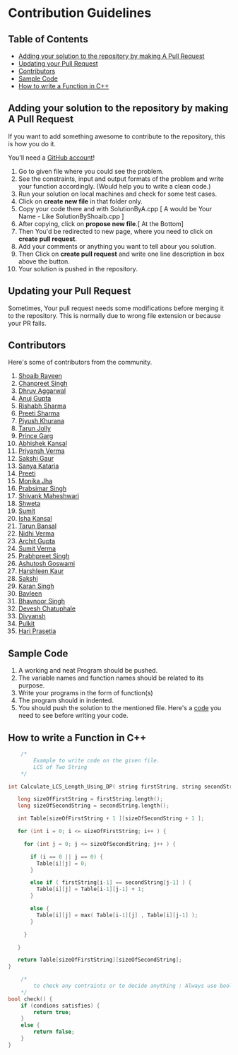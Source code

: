 # Contribution Guidelines

## Table of Contents
- [Adding your solution to the repository by making A Pull Request](#Adding-your-solution-to-the-repository-by-making-A-Pull-Request)
- [Updating your Pull Request](#updating-your-pull-request)
- [Contributors](#Contributors)
- [Sample Code](#Sample-Code)
- [How to write a Function in C++](#How-to-write-a-Function-in-C++)


## Adding your solution to the repository by making A Pull Request

If you want to add something awesome to contribute to the repository, this is how you do it.

You'll need a [GitHub account](https://github.com/join)!
1. Go to given file where you could see the problem.
2. See the constraints, input and output formats of the problem and write your function accordingly. (Would help you to write a clean code.)
3. Run your solution on local machines and check for some test cases.
4. Click on __create new file__ in that folder only.
5. Copy your code there and with SolutionByA.cpp [ A would be Your Name - Like SolutionByShoaib.cpp ]
6. After copying, click on __propose new file__.[ At the Bottom]
7. Then You'd be redirected to new page, where you need to click on __create pull request__.
8. Add your comments or anything you want to tell abour you solution.
9. Then Click on __create pull request__ and write one line description in box above the button.
10. Your solution is pushed in the repository.

## Updating your Pull Request

Sometimes, Your pull request needs some modifications before merging it to the repository. This is normally due to wrong file extension or because your PR fails.
## Contributors
Here's some of contributors from the community.
1. [Shoaib Rayeen](https://github.com/shoaibrayeen)
2. [Chanpreet Singh](https://github.com/chanpreet1999)
3. [Dhruv Aggarwal](https://github.com/dA505819)
4. [Anuj Gupta](https://github.com/anujji1999)
5. [Rishabh Sharma](https://github.com/rishiar4)
6. [Preeti Sharma](https://github.com/preeti13456)
7. [Piyush Khurana](https://github.com/PIYUSH-01)
8. [Tarun Jolly](https://github.com/tarunjolly)
9. [Prince Garg](https://github.com/gargprince1702)
10. [Abhishek Kansal](https://github.com/abhishall)
11. [Priyansh Verma](https://github.com/PriyanshVerma)
12. [Sakshi Gaur](https://github.com/gaursakshi)
13. [Sanya Kataria](https://github.com/sanyakataria)
14. [Preeti](https://github.com/preeti9)
15. [Monika Jha](https://github.com/bits2zbytes)
16. [Prabsimar Singh](https://github.com/Prabsimar)
17. [Shivank Maheshwari](https://github.com/Shian009)
18. [Shweta](https://github.com/shwetachan)
19. [Sumit](https://github.com/isumit19)
20. [Isha Kansal](https://github.com/19isha98)
21. [Tarun Bansal](https://github.com/tarunnbansal)
22. [Nidhi Verma](https://github.com/nidhiverma1997)
23. [Archit Gupta](https://github.com/imarchit19)
24. [Sumit Verma](https://github.com/EmpireMachine)
25. [Prabhpreet Singh](https://github.com/prabhpreet332)
26. [Ashutosh Goswami](https://github.com/ashutoshgoswami05)
27. [Harshleen Kaur](https://github.com/harshumakkar)
28. [Sakshi](https://github.com/sakshiii)
29. [Karan Singh](https://github.com/Karansingh005)
30. [Bavleen](https://github.com/bavkaur)
31. [Bhavnoor Singh](https://github.com/Bhavnoor-Singh98)
32. [Devesh Chatuphale](https://github.com/deveshchatuphale7)
33. [Divyansh](https://github.com/Divyansh747)
34. [Pulkit](https://github.com/Pulkit-100)
34. [Hari Prasetia](https://github.com/hariprasetia)

## Sample Code
1. A working and neat Program should be pushed.
2. The variable names and function names should be related to its purpose.
3. Write your programs in the form of function(s)
4. The program should in indented.
5. You should push the solution to the mentioned file.
Here's a [code](./Sample%20Code) you need to see before writing your code.

## How to write a Function in C++

```cpp
    /*
        Example to write code on the given file.
        LCS of Two String
    */

int Calculate_LCS_Length_Using_DP( string firstString, string secondString )  {

   long sizeOfFirstString = firstString.length();
   long sizeOfSecondString = secondString.length();

   int Table[sizeOfFirstString + 1 ][sizeOfSecondString + 1 ];

   for (int i = 0; i <= sizeOfFirstString; i++ ) {

     for (int j = 0; j <= sizeOfSecondString; j++ ) {

       if (i == 0 || j == 0) {
         Table[i][j] = 0;
       }

       else if ( firstString[i-1] == secondString[j-1] ) {
         Table[i][j] = Table[i-1][j-1] + 1;
       }

       else {
         Table[i][j] = max( Table[i-1][j] , Table[i][j-1] );
       }

     }

   }

   return Table[sizeOfFirstString][sizeOfSecondString];
}

```


```cpp
    /*
        to check any contraints or to decide anything : Always use bool
    */
bool check() {
    if (condions satisfies) {
        return true;
    }
    else {
        return false;
    }
}
```
